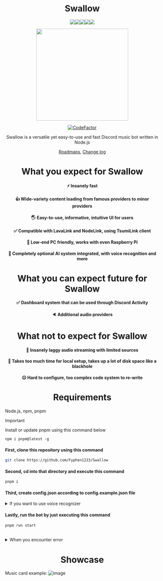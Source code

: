 <h1 align="center">Swallow</h1>

<div align="center">
<img src="https://img.shields.io/badge/-Node.js-339933.svg?logo=node.js&style=for-the-badge"><img src="https://img.shields.io/badge/-Npm-CB3837.svg?logo=npm&style=for-the-badge"><img src="https://img.shields.io/badge/-Pnpm-BD081C.svg?logo=pnpm&style=for-the-badge"><img src="https://img.shields.io/badge/-Eslint-4B32C3.svg?logo=eslint&style=for-the-badge"><img src="https://img.shields.io/badge/-Prettier-F7B93E.svg?logo=prettier&style=for-the-badge">
</div>

<p align="center">
<image src="https://github.com/Fyphen1223/Swallow/assets/89511960/872ace42-9e44-4092-96d2-5e82e6d85466" width="300px">
</p>
<div align="center">

[![CodeFactor](https://www.codefactor.io/repository/github/fyphen1223/swallow/badge)](https://www.codefactor.io/repository/github/fyphen1223/swallow)

Swallow is a versatile yet easy-to-use and fast Discord music bot written in Node.js

[Roadmaps](./ROADMAPS.md), [Change log](./CHANGELOG.md)

<h1 align="center">What you expect for Swallow</h1>

#### ⚡ Insanely fast

#### 👍 Wide-variety content loading from famous providers to minor providers

#### 🖐️ Easy-to-use, informative, intuitive UI for users

#### ✅ Compatible with LavaLink and NodeLink, using TsumiLink client

#### 🤤 Low-end PC friendly, works with even Raspberry Pi

#### 🧠 Completely optional AI system integrated, with voice recognition and more

<h1 align="center">What you can expect future for Swallow</h1>

#### ✅ Dashboard system that can be used through Discord Activity

#### 🔈 Additional audio providers

<h1 align="center">What not to expect for Swallow</h1>

#### 🤮 Insanely laggy audio streaming with limited sources

#### 🫠 Takes too much time for local setup, takes up a lot of disk space like a blackhole

#### ☹ Hard to configure, too complex code system to re-write

</div>

<h1 align="center">Requirements</h1>

Node.js, npm, pnpm

> [!IMPORTANT]
> Install or update pnpm using this command below
>
> `npm i pnpm@latest -g`

#### First, clone this repository using this command

```bash
git clone https://github.com/Fyphen1223/Swallow
```

#### Second, cd into that directory and execute this command

```bash
pnpm i
```

#### Third, create config.json according to config.example.json file

<details>

<summary>If you want to use voice recognizer</summary>

Create a new folder and cd into it, then use nvm or something like that to use older Node.js version to install vosk (as 18< version of Node.js is not copmatible with it)

Second, copy everything in that `node_modules` folder and paste it into the original `node_modules`.

Third, download models and then put them in models directory, naming them as their capable language name.

I will soon release compressed `node_modules` folder.

</details>

#### Lastly, run the bot by just executing this command

```bash
pnpm run start
```

<br>

<details>

<summary>When you encounter error</summary>

First, please make sure that you have installed Node.js and pnpm correctly.

Second, try removing `node_modules` folder and re-install packages.

Third, make sure Lava/NodeLink is running if you configured it in config.json.

Lastly, if you still have a problem, please create an issue and let me know!

</details>

<h1 align="center">Showcase</h1>

Music card example:
![image](https://github.com/Fyphen1223/Swallow/assets/89511960/042d6aaf-24cb-44cc-8d91-41addcf25f17)
